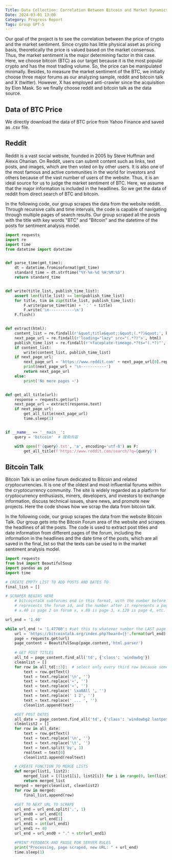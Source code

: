```yaml
---
Title: Data Collection: Correlation Between Bitcoin and Market Dynamics (by Group "GPT-5")
Date: 2024-03-01 13:00
Category: Progress Report
Tags: Group GPT-5
---
```



Our goal of the project is to see the correlation between the price of crypto and the market sentiment. Since crypto has little physical asset as pricing basis, theoretically the price is valued based on the market consensus. Thus, the market sentiment is the major determining factor in this case. Here, we choose bitcoin (BTC) as our target because it is the most popular crypto and has the most trading volume. So, the price can be manipulated minimally. Besides, to measure the market sentiment of the BTC, we initially choose three major forums as our analyzing sample, reddit and bitcoin talk and X (twitter). However, X has employed anti-crawler since the acquisition by Elon Mask. So we finally choose reddit and bitcoin talk as the data source.

## Data of BTC Price

We directly download the data of BTC price from Yahoo Finance and saved as .csv file.


## Reddit

Reddit is a vast social website, founded in 2005 by Steve Huffman and Alexis Ohanian. On Reddit, users can submit content such as links, text posts, and images, which are then voted on by other users. It is also one of the most famous and active communities in the world for investors and others because of the vast number of users of the website. Thus, it is an ideal source for us to judge the market sentiment of BTC. Here, we assume that the major information is included in the headlines. So we get the data of reddit from direct search of BTC and bitcoin.

In the following code, our group scrapes the data from the website reddit. Through recursive calls and time intervals, the code is capable of navigating through multiple pages of search results. Our group scraped all the posts with the title with key words "BTC" and "Bitcoin" and the datetime of the posts for sentiment analysis model.

```python
import requests
import re
import time
from datetime import datetime


def parse_time(gmt_time):
    dt = datetime.fromisoformat(gmt_time)
    standard_time = dt.strftime("%Y-%m-%d %H:%M:%S")
    return standard_time


def write(title_list, publish_time_list):
    assert len(title_list) == len(publish_time_list)
    for title, tim in zip(title_list, publish_time_list):
        F.write(parse_time(tim) + '：' + title)
        F.write('\n-----------\n')
    F.flush()


def extract(html):
    content_list = re.findall(r'&quot;title&quot;:&quot;(.*?)&quot;', html)
    next_page_url = re.findall(r'loading="lazy" src="(.*?)">', html)
    publish_time_list = re.findall(r'<faceplate-timeago.*?ts="(.*?)"', re.sub(r'\s', '', html))
    if content_list:
        write(content_list, publish_time_list)
    if next_page_url:
        next_page_url = 'https://www.reddit.com' + next_page_url[0].replace('amp;', '')
        print(next_page_url + '\n-----------')
        return next_page_url
    else:
        print('No more pages ~')


def get_all_title(url):
    response = requests.get(url)
    next_page_url = extract(response.text)
    if next_page_url:
        get_all_title(next_page_url)
        time.sleep(1)


if __name__ == '__main__':
    query = 'bitcoin'  # 搜索内容

    with open(f'{query}.txt', 'a', encoding='utf-8') as F:
        get_all_title(f'https://www.reddit.com/search/?q={query}')
```

## Bitcoin Talk

Bitcoin Talk is an online forum dedicated to Bitcoin and related cryptocurrencies. It is one of the oldest and most influential forums within the cryptocurrency community. The site is widely regarded as a platform for cryptocurrency enthusiasts, miners, developers, and investors to exchange information, discuss technical issues, share news, and promote new projects. Here the code shows how we scrap the data from bitcoin talk.

In the following code, our group scrapes the data from the website Bitcoin Talk. Our group gets into the Bitcoin Forum area of the website and scrapes the headlines of all the posts. The code is used to extract post titles and date information from different pages of the forum, including the information in the headlines and the date time of the posts, which are all saved in the final_list so that the texts can be used to in the market sentiment analysis model.

```python
import requests
from bs4 import BeautifulSoup
import pandas as pd
import time

# CREATE EMPTY LIST TO ADD POSTS AND DATES TO
final_list = []

# SCRAPER BEGINS HERE
    # bitcointalk subforums end in this format, with the number before the decimal
    # represents the forum id, and the number after it represents a page
    # x.40 is page 2 on forum x, x.80 is page 3, x.120 is page 4, etc.

url_end = '1.40'

while url_end != '1.47760': #set this to whatever number the LAST page you want to scrape is （1.47760 is the first page of the forum in 2024)
    url = 'https://bitcointalk.org/index.php?board={}'.format(url_end)
    page = requests.get(url)
    page_content = BeautifulSoup(page.content,'html.parser')
    
    # GET POST TITLES
    all_td = page_content.find_all('td', {'class': 'windowbg'})
    cleanlist = []
    for row in all_td[::3]:  # select only every third row because some empty rows have this class
        text = row.getText()
        text = text.replace('\n', '')
        text = text.replace('«', '')
        text = text.replace('»', '')
        text = text.replace(' \xa0All ', '')
        text = text.replace(' 1 2', '')
        text = text.replace(' ... ', '')
        cleanlist.append(text)

    #GET POST DATES
    all_date = page_content.find_all('td', {'class': 'windowbg2 lastpostcol'})
    cleanlist2 = []
    for row in all_date:
        text = row.getText()
        text = text.replace('\n', '')
        text = text.replace('\t', '')
        text = text.split('by', 1)
        realtext = text[0]
        cleanlist2.append(realtext)

    # CREATE FUNCTION TO MERGE LISTS
    def merge(list1, list2): 
        merged_list = [(list1[i], list2[i]) for i in range(0, len(list1))] 
        return merged_list 
    merged = merge(cleanlist, cleanlist2)
    for row in merged:
        final_list.append(row)
    
    #SET TO NEXT URL TO SCRAPE
    url_end = url_end.split('.', 1)
    url_end0 = url_end[0]
    url_end1 = url_end[1]
    url_end1 = int(url_end1)
    url_end1 += 40
    url_end = url_end0 + "." + str(url_end1)
    
    #PRINT FEEDBACK AND PAUSE FOR SERVER RULES
    print("Processing, page scraped, new URL: " + url_end)
    time.sleep(1)
```



